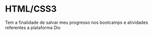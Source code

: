 # HTML/CSS3
Tem a finalidade de salvar meu progresso nos bootcamps e atividades referentes a plataforma Dio
